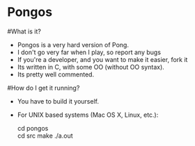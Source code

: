 Pongos
================

#What is it?

* Pongos is a very hard version of Pong.
* I don't go very far when I play, so report any bugs 
* If you're a developer, and you want to make it easier, fork it
* Its written in C, with some OO (without OO syntax).
* Its pretty well commented.

#How do I get it running?

* You have to build it yourself.
* For UNIX based systems (Mac OS X, Linux, etc.):

	cd pongos	
	cd src 
	make
	./a.out

